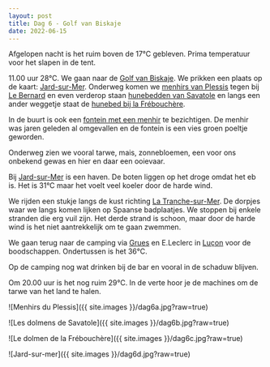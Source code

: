 ```yaml
---
layout: post
title: Dag 6 - Golf van Biskaje
date: 2022-06-15
---
```

Afgelopen nacht is het ruim boven de 17°C gebleven. Prima temperatuur voor het slapen in de tent.

11.00 uur 28°C.
We gaan naar de [Golf van Biskaje](https://nl.wikipedia.org/wiki/Golf_van_Biskaje). We prikken een plaats op de kaart: [Jard-sur-Mer](https://nl.wikipedia.org/wiki/Jard-sur-Mer). Onderweg komen we [menhirs van Plessis](https://fr.wikipedia.org/wiki/Menhirs_du_Plessis) tegen bij [Le Bernard](https://fr.wikipedia.org/wiki/Le_Bernard) en even verderop staan [hunebedden van Savatole](https://fr.wikipedia.org/wiki/Dolmens_de_Savatole) en langs een ander weggetje staat de [hunebed bij la Frébouchère](https://fr.wikipedia.org/wiki/Dolmen_de_la_Fr%C3%A9bouch%C3%A8re).  

In de buurt is ook een [fontein met een menhir](https://fr.wikipedia.org/wiki/Menhir_de_la_Fontaine_Saint-Gr%C3%A9) te bezichtigen. De menhir was jaren geleden al omgevallen en de fontein is een vies groen poeltje geworden.

Onderweg zien we vooral tarwe, mais, zonnebloemen, een voor ons onbekend gewas en hier en daar een ooievaar.

Bij [Jard-sur-Mer](https://nl.wikipedia.org/wiki/Jard-sur-Mer) is een haven. De boten liggen op het droge omdat het eb is. Het is 31°C maar het voelt veel koeler door de harde wind. 

We rijden een stukje langs de kust richting [La Tranche-sur-Mer](https://nl.wikipedia.org/wiki/La_Tranche-sur-Mer). De dorpjes waar we langs komen lijken op Spaanse badplaatjes. We stoppen bij enkele stranden die erg vuil zijn. Het derde strand is schoon, maar door de harde wind is het niet aantrekkelijk om te gaan zwemmen.  

We gaan terug naar de camping via [Grues](https://nl.wikipedia.org/wiki/Grues) en E.Leclerc in [Luçon](https://nl.wikipedia.org/wiki/Lu%C3%A7on) voor de boodschappen. Ondertussen is het 36°C.  

Op de camping nog wat drinken bij de bar en vooral in de schaduw blijven.

Om 20.00 uur is het nog ruim 29°C. In de verte hoor je de machines om de tarwe van het land te halen.  

![Menhirs du Plessis]({{ site.images }}/dag6a.jpg?raw=true)  

![Les dolmens de Savatole]({{ site.images }}/dag6b.jpg?raw=true)   

![Le dolmen de la Frébouchère]({{ site.images }}/dag6c.jpg?raw=true)   

![Jard-sur-mer]({{ site.images }}/dag6d.jpg?raw=true)